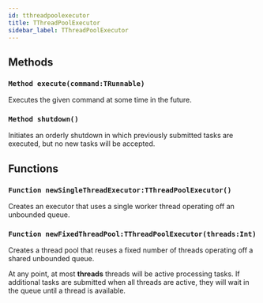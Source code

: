 ```yaml
---
id: tthreadpoolexecutor
title: TThreadPoolExecutor
sidebar_label: TThreadPoolExecutor
---
```



## Methods

### `Method execute(command:TRunnable)`

Executes the given command at some time in the future.


### `Method shutdown()`

Initiates an orderly shutdown in which previously submitted tasks are executed, but no new tasks will be accepted.


## Functions

### `Function newSingleThreadExecutor:TThreadPoolExecutor()`

Creates an executor that uses a single worker thread operating off an unbounded queue.


### `Function newFixedThreadPool:TThreadPoolExecutor(threads:Int)`

Creates a thread pool that reuses a fixed number of threads operating off a shared unbounded queue.

At any point, at most <b>threads</b> threads will be active processing tasks. If additional tasks are
submitted when all threads are active, they will wait in the queue until a thread is available.



